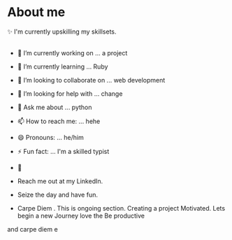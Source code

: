# About me

:sparkles: I'm currently upskilling my skillsets. <br> <br>

- 🔭 I’m currently working on ... a project
- 🌱 I’m currently learning ... Ruby
- 👯 I’m looking to collaborate on ... web development
- 🤔 I’m looking for help with ... change
- 💬 Ask me about ... python
- 📫 How to reach me: ... hehe
- 😄 Pronouns: ... he/him
- ⚡ Fun fact: ... I'm a skilled typist
- 🔰

- Reach me out at my LinkedIn.
- Seize the day and have fun.
- Carpe Diem
.
This is ongoing section.
Creating a project
Motivated.
Lets begin a new Journey love the 
Be productive

and carpe diem e
<!-- Hey be consistent and be yourself.

Finish..
  
